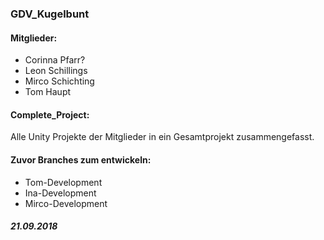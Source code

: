 ### GDV_Kugelbunt

#### Mitglieder:
* Corinna Pfarr?
* Leon Schillings
* Mirco Schichting
* Tom Haupt

#### Complete_Project:
Alle Unity Projekte der Mitglieder in ein
Gesamtprojekt zusammengefasst.
 
#### Zuvor Branches zum entwickeln:
* Tom-Development
* Ina-Development
* Mirco-Development

##### 21.09.2018